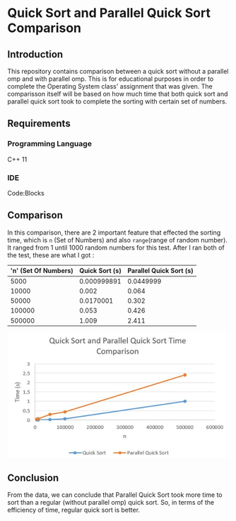 # Quick Sort and Parallel Quick Sort Comparison

## Introduction 
This repository contains comparison between a quick sort without a parallel omp and with parallel omp. This is for educational purposes in order to complete the Operating System class' assignment that was given. The comparisson itself will be based on how much time that both quick sort and parallel quick sort took to complete the sorting with certain set of numbers. 

## Requirements

### Programming Language
C++ 11 

### IDE
Code:Blocks

## Comparison
In this comparison, there are 2 important feature that effected the sorting time, which is `n` (Set of Numbers) and also `range`(range of random number). It ranged from 1 until 1000 random numbers for this test. After I ran both of the test, these are what I got : 

| 'n' (Set Of Numbers)  | Quick Sort (s)    | Parallel Quick Sort (s)|
| ----------------------| ------------------| -----------------------|
| 5000                  | 0.000999891       | 0.0449999              |
| 10000                 | 0.002             | 0.064                  |
| 50000                 | 0.0170001         | 0.302                  |
| 100000                | 0.053             | 0.426                  |
| 500000                | 1.009             | 2.411                  |


![Time Comparison](https://github.com/kayleenp/QuickSortTaskOS/blob/master/time%20comparisson_quickSort.JPG)
   

## Conclusion 
From the data, we can conclude that Parallel Quick Sort took more time to sort than a regular (without parallel omp) quick sort. So, in terms of the efficiency of time, regular quick sort is better. 
